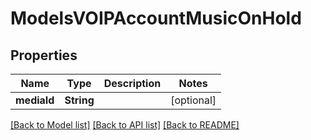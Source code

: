 # ModelsVOIPAccountMusicOnHold

## Properties
Name | Type | Description | Notes
------------ | ------------- | ------------- | -------------
**mediaId** | **String** |  | [optional] 

[[Back to Model list]](../README.md#documentation-for-models) [[Back to API list]](../README.md#documentation-for-api-endpoints) [[Back to README]](../README.md)


